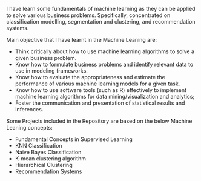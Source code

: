 I have learn some fundamentals of machine learning as they can be applied to solve various business problems. Specifically, concentrated on classification modelling, segmentation and clustering, and recommendation systems.

Main objective that I have learnt in the Machine Leaning are:

- Think critically about how to use machine learning algorithms to solve a given business problem. 
- Know how to formulate business problems and identify relevant data to use in modeling frameworks.
- Know how to evaluate the appropriateness and estimate the performance of various machine learning models for a given task.
- Know how to use software tools (such as R) effectively to implement machine learning algorithms for data mining/visualization and analytics;
- Foster the communication and presentation of statistical results and inferences.

Some Projects included in the Repository are based on the below Machine Leaning concepts:

- Fundamental Concepts in Supervised Learning
- KNN Classification
- Naïve Bayes Classification 
- K-mean clustering algorithm
- Hierarchical Clustering
- Recommendation Systems
